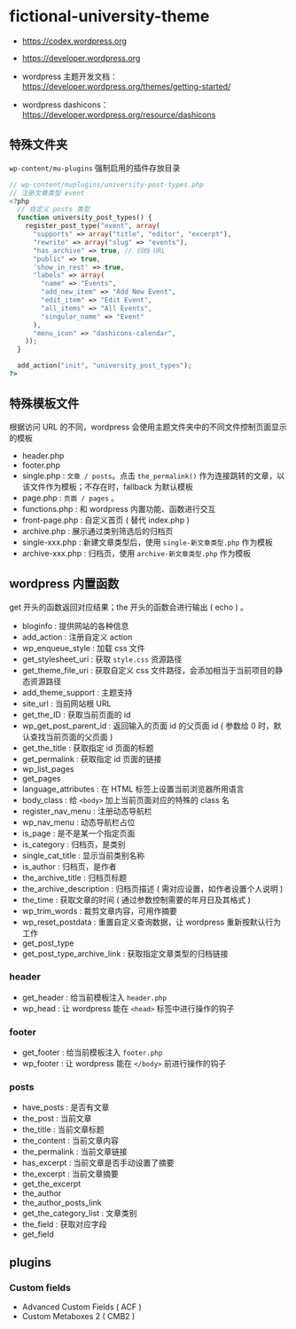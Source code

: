 # fictional-university-theme

- <https://codex.wordpress.org>
- <https://developer.wordpress.org>

- wordpress 主题开发文档：<https://developer.wordpress.org/themes/getting-started/>

- wordpress dashicons：<https://developer.wordpress.org/resource/dashicons>

## 特殊文件夹

`wp-content/mu-plugins` 强制启用的插件存放目录

```php
// wp-content/muplugins/university-post-types.php
// 注册文章类型 event
<?php
  // 自定义 posts 类型
  function university_post_types() {
    register_post_type("event", array(
      "supports" => array("title", "editor", "excerpt"),
      "rewrite" => array("slug" => "events"),
      "has_archive" => true, // 归档 URL
      "public" => true,
      'show_in_rest' => true,
      "labels" => array(
        "name" => "Events",
        "add_new_item" => "Add New Event",
        "edit_item" => "Edit Event",
        "all_items" => "All Events",
        "singular_name" => "Event"
      ),
      "menu_icon" => "dashicons-calendar",
    ));
  }

  add_action("init", "university_post_types");
?>
```

## 特殊模板文件

根据访问 URL 的不同，wordpress 会使用主题文件夹中的不同文件控制页面显示的模板

- header.php
- footer.php
- single.php : `文章 / posts`。点击 `the_permalink()` 作为连接跳转的文章，以该文件作为模板；不存在时，fallback 为默认模板
- page.php : `页面 / pages` 。
- functions.php : 和 wordpress 内置功能、函数进行交互
- front-page.php : 自定义首页 ( 替代 index.php )
- archive.php : 展示通过类别筛选后的归档页
- single-xxx.php : 新建文章类型后，使用 `single-新文章类型.php` 作为模板
- archive-xxx.php : 归档页，使用 `archive-新文章类型.php` 作为模板

## wordpress 内置函数

get 开头的函数返回对应结果；the 开头的函数会进行输出 ( echo ) 。

- bloginfo : 提供网站的各种信息
- add_action : 注册自定义 action 
- wp_enqueue_style : 加载 css 文件
- get_stylesheet_uri : 获取 `style.css` 资源路径
- get_theme_file_uri : 获取自定义 css 文件路径，会添加相当于当前项目的静态资源路径
- add_theme_support : 主题支持
- site_url : 当前网站根 URL
- get_the_ID : 获取当前页面的 id
- wp_get_post_parent_id : 返回输入的页面 id 的父页面 id ( 参数给 0 时，默认查找当前页面的父页面 )
- get_the_title : 获取指定 id 页面的标题
- get_permalink : 获取指定 id 页面的链接
- wp_list_pages
- get_pages
- language_attributes : 在 HTML 标签上设置当前浏览器所用语言
- body_class : 给 `<body>` 加上当前页面对应的特殊的 class 名
- register_nav_menu : 注册动态导航栏
- wp_nav_menu : 动态导航栏占位
- is_page : 是不是某一个指定页面
- is_category : 归档页，是类别
- single_cat_title : 显示当前类别名称
- is_author : 归档页，是作者
- the_archive_title : 归档页标题
- the_archive_description : 归档页描述 ( 需对应设置，如作者设置个人说明 )
- the_time : 获取文章的时间 ( 通过参数控制需要的年月日及其格式 )
- wp_trim_words : 裁剪文章内容，可用作摘要
- wp_reset_postdata : 重置自定义查询数据，让 wordpress 重新按默认行为工作
- get_post_type
- get_post_type_archive_link : 获取指定文章类型的归档链接

### header

- get_header : 给当前模板注入 `header.php`
- wp_head : 让 wordpress 能在 `<head>` 标签中进行操作的钩子

### footer

- get_footer : 给当前模板注入 `footer.php`
- wp_footer : 让 wordpress 能在 `</body>` 前进行操作的钩子
### posts

- have_posts : 是否有文章
- the_post : 当前文章
- the_title : 当前文章标题
- the_content : 当前文章内容
- the_permalink : 当前文章链接
- has_excerpt : 当前文章是否手动设置了摘要
- the_excerpt : 当前文章摘要
- get_the_excerpt
- the_author
- the_author_posts_link
- get_the_category_list : 文章类别
- the_field : 获取对应字段
- get_field

## plugins

### Custom fields

- Advanced Custom Fields ( ACF )
- Custom Metaboxes 2 ( CMB2 )
